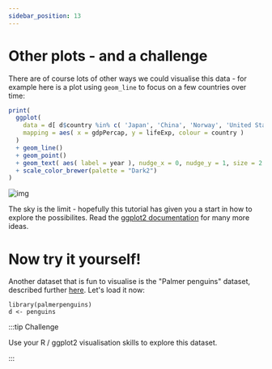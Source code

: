 ```yaml
---
sidebar_position: 13
---
```



# Other plots - and a challenge

There are of course lots of other ways we could visualise this data - 
for example here is a plot using `geom_line` to focus on a few countries over time:

```R
print( 
  ggplot(
    data = d[ d$country %in% c( 'Japan', 'China', 'Norway', 'United States', 'Iraq' ), ],
    mapping = aes( x = gdpPercap, y = lifeExp, colour = country )
  )
  + geom_line()
  + geom_point()
  + geom_text( aes( label = year ), nudge_x = 0, nudge_y = 1, size = 2 )
  + scale_color_brewer(palette = "Dark2")
)
```
![img](images/lines.png)

The sky is the limit - hopefully this tutorial has given you a start in how to explore the
possibilites. Read the [ggplot2 documentation](https://ggplot2.tidyverse.org) for many more ideas.

# Now try it yourself! 

Another dataset that is fun to visualise is the "Palmer penguins" dataset, described further [here](https://cran.r-project.org/web/packages/palmerpenguins/readme/README.html).  Let's load it now:

```{r penguins}
library(palmerpenguins)
d <- penguins
```

:::tip Challenge

Use your R / ggplot2 visualisation skills to explore this dataset.

:::

